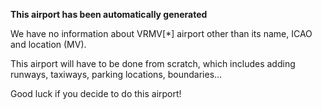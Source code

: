 **This airport has been automatically generated**

We have no information about VRMV[*] airport other than its name, ICAO and location (MV).

This airport will have to be done from scratch, which includes adding runways, taxiways, parking locations, boundaries...

Good luck if you decide to do this airport!